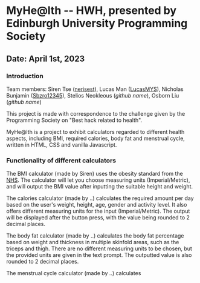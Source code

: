 # MyHe@lth -- HWH, presented by Edinburgh University Programming Society

## Date: April 1st, 2023

### Introduction
Team members: Siren Tse ([nerisest](https://github.com/nerisest)), Lucas Man ([LucasMYS](https://github.com/LucasMYS)), Nicholas Bunjamin ([Sbzro12345](https://github.com/Sbzro12345)), Stelios Neokleous (*github name*), Osborn Liu (*github name*)

This project is made with correspondence to the challenge given by the Programming Society on "Best hack related to health". 

MyHe@lth is a project to exhibit calculators regarded to different health aspects, including BMI, required calories, body fat and menstrual cycle, written in HTML, 
CSS and vanilla Javascript.

### Functionality of different calculators
The BMI calculator (made by Siren) uses the obesity standard from the [NHS](https://www.nhs.uk/conditions/obesity/). The calculator will let you choose measuring units
(Imperial/Metric), and will output the BMI value after inputting the suitable height and weight.

The calories calculator (made by ..) calculates the required amount per day based on the user's weight, height, age, gender and activity level. It also offers different
measuring units for the input (Imperial/Metric). The output will be displayed after the button press, with the value being rounded to 2 decimal places.

The body fat calculator (made by ..) calculates the body fat percentage based on weight and thickness in multiple skinfold areas, such as the triceps and thigh. There are
no different measuring units to be chosen, but the provided units are given in the text prompt. The outputted value is also rounded to 2 decimal places.

The menstrual cycle calculator (made by ..) calculates 


